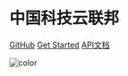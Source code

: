 # 中国科技云联邦


[GitHub](https://github.com/GOSC-CNIC)
[Get Started](#readme)
<a href="/apidocs/" target="_blank">API文档</a>

![color](#f0f0f0)